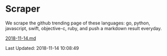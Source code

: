 # Scraper

We scrape the github trending page of these languages: go, python, javascript, swift, objective-c, ruby, and push a markdown result everyday.

[2018-11-14.md](https://github.com/henson/Scraper/blob/master/2018-11-14.md)

Last Updated: 2018-11-14 10:08:49